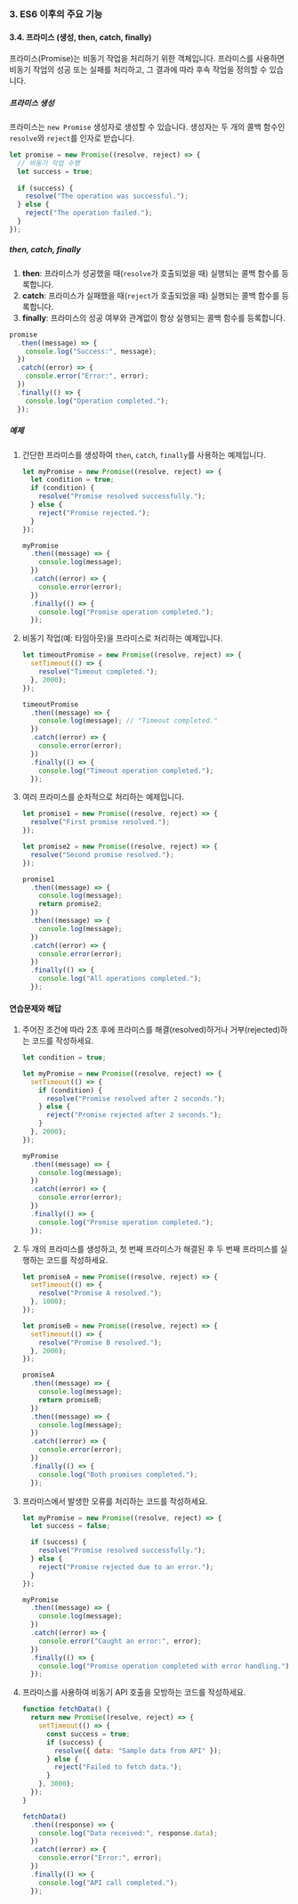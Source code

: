 ### 3. ES6 이후의 주요 기능

#### 3.4. 프라미스 (생성, then, catch, finally)

프라미스(Promise)는 비동기 작업을 처리하기 위한 객체입니다. 프라미스를 사용하면 비동기 작업의 성공 또는 실패를 처리하고, 그 결과에 따라 후속 작업을 정의할 수 있습니다.

##### 프라미스 생성

프라미스는 `new Promise` 생성자로 생성할 수 있습니다. 생성자는 두 개의 콜백 함수인 `resolve`와 `reject`를 인자로 받습니다.

```javascript
let promise = new Promise((resolve, reject) => {
  // 비동기 작업 수행
  let success = true;
  
  if (success) {
    resolve("The operation was successful.");
  } else {
    reject("The operation failed.");
  }
});
```

##### then, catch, finally

1. **then**: 프라미스가 성공했을 때(`resolve`가 호출되었을 때) 실행되는 콜백 함수를 등록합니다.
2. **catch**: 프라미스가 실패했을 때(`reject`가 호출되었을 때) 실행되는 콜백 함수를 등록합니다.
3. **finally**: 프라미스의 성공 여부와 관계없이 항상 실행되는 콜백 함수를 등록합니다.

```javascript
promise
  .then((message) => {
    console.log("Success:", message);
  })
  .catch((error) => {
    console.error("Error:", error);
  })
  .finally(() => {
    console.log("Operation completed.");
  });
```

##### 예제

1. 간단한 프라미스를 생성하여 `then`, `catch`, `finally`를 사용하는 예제입니다.

   ```javascript
   let myPromise = new Promise((resolve, reject) => {
     let condition = true;
     if (condition) {
       resolve("Promise resolved successfully.");
     } else {
       reject("Promise rejected.");
     }
   });

   myPromise
     .then((message) => {
       console.log(message);
     })
     .catch((error) => {
       console.error(error);
     })
     .finally(() => {
       console.log("Promise operation completed.");
     });
   ```

2. 비동기 작업(예: 타임아웃)을 프라미스로 처리하는 예제입니다.

   ```javascript
   let timeoutPromise = new Promise((resolve, reject) => {
     setTimeout(() => {
       resolve("Timeout completed.");
     }, 2000);
   });

   timeoutPromise
     .then((message) => {
       console.log(message); // "Timeout completed."
     })
     .catch((error) => {
       console.error(error);
     })
     .finally(() => {
       console.log("Timeout operation completed.");
     });
   ```

3. 여러 프라미스를 순차적으로 처리하는 예제입니다.

   ```javascript
   let promise1 = new Promise((resolve, reject) => {
     resolve("First promise resolved.");
   });

   let promise2 = new Promise((resolve, reject) => {
     resolve("Second promise resolved.");
   });

   promise1
     .then((message) => {
       console.log(message);
       return promise2;
     })
     .then((message) => {
       console.log(message);
     })
     .catch((error) => {
       console.error(error);
     })
     .finally(() => {
       console.log("All operations completed.");
     });
   ```

#### 연습문제와 해답

1. 주어진 조건에 따라 2초 후에 프라미스를 해결(resolved)하거나 거부(rejected)하는 코드를 작성하세요.

   ```javascript
   let condition = true;

   let myPromise = new Promise((resolve, reject) => {
     setTimeout(() => {
       if (condition) {
         resolve("Promise resolved after 2 seconds.");
       } else {
         reject("Promise rejected after 2 seconds.");
       }
     }, 2000);
   });

   myPromise
     .then((message) => {
       console.log(message);
     })
     .catch((error) => {
       console.error(error);
     })
     .finally(() => {
       console.log("Promise operation completed.");
     });
   ```

2. 두 개의 프라미스를 생성하고, 첫 번째 프라미스가 해결된 후 두 번째 프라미스를 실행하는 코드를 작성하세요.

   ```javascript
   let promiseA = new Promise((resolve, reject) => {
     setTimeout(() => {
       resolve("Promise A resolved.");
     }, 1000);
   });

   let promiseB = new Promise((resolve, reject) => {
     setTimeout(() => {
       resolve("Promise B resolved.");
     }, 2000);
   });

   promiseA
     .then((message) => {
       console.log(message);
       return promiseB;
     })
     .then((message) => {
       console.log(message);
     })
     .catch((error) => {
       console.error(error);
     })
     .finally(() => {
       console.log("Both promises completed.");
     });
   ```

3. 프라미스에서 발생한 오류를 처리하는 코드를 작성하세요.

   ```javascript
   let myPromise = new Promise((resolve, reject) => {
     let success = false;

     if (success) {
       resolve("Promise resolved successfully.");
     } else {
       reject("Promise rejected due to an error.");
     }
   });

   myPromise
     .then((message) => {
       console.log(message);
     })
     .catch((error) => {
       console.error("Caught an error:", error);
     })
     .finally(() => {
       console.log("Promise operation completed with error handling.");
     });
   ```

4. 프라미스를 사용하여 비동기 API 호출을 모방하는 코드를 작성하세요.

   ```javascript
   function fetchData() {
     return new Promise((resolve, reject) => {
       setTimeout(() => {
         const success = true;
         if (success) {
           resolve({ data: "Sample data from API" });
         } else {
           reject("Failed to fetch data.");
         }
       }, 3000);
     });
   }

   fetchData()
     .then((response) => {
       console.log("Data received:", response.data);
     })
     .catch((error) => {
       console.error("Error:", error);
     })
     .finally(() => {
       console.log("API call completed.");
     });
   ```
